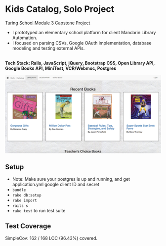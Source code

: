 # Kids Catalog, Solo Project
[Turing School Module 3 Capstone Project](https://github.com/turingschool/lesson_plans/blob/master/ruby_03-professional_rails_applications/self_directed_project.md)<br>

* I prototyped an elementary school platform for client Mandarin Library Automation.
* I focused on parsing CSVs, Google OAuth implementation, database modeling and testing external APIs.<br><br>

**Tech Stack: Rails, JavaScript, jQuery, Bootstrap CSS, Open Library API, Google Books API, MiniTest, VCR/Webmoc, Postgres**

![Kids Catalog Screenshot](/public/screenshot.png)

## Setup

* Note: Make sure your postgres is up and running, and get application.yml google client ID and secret
* `bundle`
* `rake db:setup`
* `rake import`
* `rails s`
* `rake test` to run test suite

## Test Coverage
SimpleCov: 162 / 168 LOC (96.43%) covered.